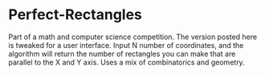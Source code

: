 # Perfect-Rectangles
Part of a math and computer science competition. The version posted here is tweaked for a user interface. Input N number of coordinates, and the algorithm will return the number of rectangles you can make that are parallel to the X and Y axis. Uses a mix of combinatorics and geometry.
